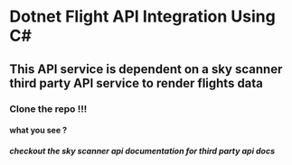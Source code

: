 # Dotnet Flight API Integration Using C#
## This API service is dependent on a sky scanner third party API service to render flights data
### Clone the repo !!!

#### what you see ?

##### checkout the sky scanner api documentation for third party api docs